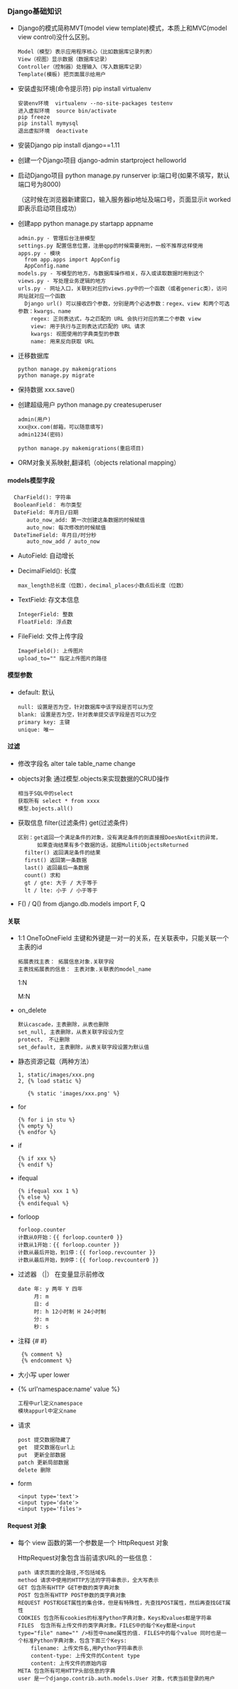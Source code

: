 ### Django基础知识

- Django的模式简称MVT(model view template)模式，本质上和MVC(model view control)没什么区别。
  
      Model（模型）表示应用程序核心（比如数据库记录列表）
      View（视图）显示数据（数据库记录）
      Controller（控制器）处理输入（写入数据库记录）
      Template(模板) 把页面展示给用户

- 安装虚拟环境(命令提示符)  pip install virtualenv

      安装env环境  virtualenv --no-site-packages testenv
      进入虚拟环境  source bin/activate
      pip freeze
      pip install mymysql
      退出虚拟环境  deactivate

- 安装Django  pip install django==1.11

- 创建一个Django项目 django-admin startproject helloworld

- 启动Django项目 python manage.py runserver ip:端口号(如果不填写，默认端口号为8000)
  
  （这时候在浏览器新建窗口，输入服务器ip地址及端口号，页面显示it worked即表示启动项目成功）
  
- 创建app python manage.py startapp appname
  
      admin.py - 管理后台注册模型
      settings.py 配置信息位置，注册qpp的时候需要用到，一般不推荐这样使用
      apps.py - 模块
        from app.apps import AppConfig
        AppConfig.name
      models.py - 写模型的地方，与数据库操作相关，存入或读取数据时用到这个
      views.py - 写处理业务逻辑的地方
      urls.py - 网址入口，关联到对应的views.py中的一个函数（或者generic类），访问网址就对应一个函数
        Django url() 可以接收四个参数，分别是两个必选参数：regex、view 和两个可选参数：kwargs、name
          regex: 正则表达式，与之匹配的 URL 会执行对应的第二个参数 view
          view: 用于执行与正则表达式匹配的 URL 请求
          kwargs: 视图使用的字典类型的参数
          name: 用来反向获取 URL

- 迁移数据库 

      python manage.py makemigrations
      python manage.py migrate
     
- 保持数据 xxx.save()
     

- 创建超级用户 python manage.py createsuperuser

      admin(用户)
      xxx@xx.com(邮箱，可以随意填写)
      admin1234(密码)

      python manage.py makemigrations(重启项目)
      
- ORM对象关系映射,翻译机（objects relational mapping）

#### models模型字段

      CharField(): 字符串
      BooleanField： 布尔类型
      DateField: 年月日/日期
          auto_now_add: 第一次创建这条数据的时候赋值
          auto_now: 每次修改的时候赋值
      DateTimeField: 年月日/时分秒
          auto_now_add / auto_now
          
- AutoField: 自动增长

- DecimalField(): 长度

      max_length总长度（位数），decimal_places小数点后长度（位数）
      
- TextField: 存文本信息

      IntegerField: 整数
      FloatField: 浮点数
  
- FileField: 文件上传字段

      ImageField(): 上传图片
      upload_to="" 指定上传图片的路径
    
#### 模型参数

- default: 默认

      null: 设置是否为空，针对数据库中该字段是否可以为空
      blank: 设置是否为空，针对表单提交该字段是否可以为空
      primary key: 主键
      unique: 唯一
  
#### 过滤
  
- 修改字段名 alter tale table_name change

- objects对象 通过模型.objects来实现数据的CRUD操作

      相当于SQL中的select
      获取所有 select * from xxxx
      模型.bojects.all()
  
- 获取信息 filter(过滤条件) get(过滤条件)

      区别：get返回一个满足条件的对象，没有满足条件的则直接报DoesNotExit的异常，
            如果查询结果有多个数据的话，就报MulitiObjectsReturned
        filter() 返回满足条件的结果
        first() 返回第一条数据
        last() 返回最后一条数据
        count() 求和
        gt / gte: 大于 / 大于等于
        lt / lte: 小于 / 小于等于
        
- F() / Q() 
  from django.db.models import F, Q
  
#### 关联

- 1:1 OneToOneField  主键和外键是一对一的关系，在关联表中，只能关联一个主表的id

      拓展表找主表： 拓展信息对象.关联字段
      主表找拓展表的信息： 主表对象.关联表的model_name
  
  1:N
  
  M:N
  
- on_delete

      默认cascade，主表删除，从表也删除
      set_null, 主表删除，从表关联字段设为空
      protect， 不让删除
      set_default, 主表删除，从表关联字段设置为默认值
      
- 静态资源记载（两种方法）

      1, static/images/xxx.png
      2, {% load static %}
      
         {% static 'images/xxx.png' %}
         
 - for
 
       {% for i in stu %}
       {% empty %}
       {% endfor %}
       
 - if
      
       {% if xxx %}
       {% endif %}
       
- ifequal

      {% ifequal xxx 1 %}
      {% else %}
      {% endifequal %}
      
- forloop

      forloop.counter
      计数从0开始：{{ forloop.counter0 }} 
      计数从1开始：{{ forloop.counter }}
      计数从最后开始，到1停：{{ forloop.revcounter }} 
      计数从最后开始，到0停：{{ forloop.revcounter0 }} 
      
- 过滤器 （|） 在变量显示前修改

      date 年: y 两年 Y 四年
           月: m
           日: d
           时: h 12小时制 H 24小时制
           分: m
           秒: s
           
- 注释 {# #}
 
       {% comment %}
       {% endcomment %}
       
- 大小写 uper lower

- {% url'namespace:name' value %}

      工程中url定义namespace
      模块appurl中定义name
      
- 请求

      post 提交数据隐藏了
      get  提交数据在url上
      put  更新全部数据
      patch 更新局部数据
      delete 删除
      
- form

      <input type='text'>
      <input type='date'>
      <input type='files'>

#### Request 对象

- 每个 view 函数的第一个参数是一个 HttpRequest 对象

  HttpRequest对象包含当前请求URL的一些信息：
  
      path 请求页面的全路径,不包括域名
      method 请求中使用的HTTP方法的字符串表示，全大写表示
      GET 包含所有HTTP GET参数的类字典对象
      POST 包含所有HTTP POST参数的类字典对象
      REQUEST POST和GET属性的集合体，但是有特殊性，先查找POST属性，然后再查找GET属性
      COOKIES 包含所有cookies的标准Python字典对象，Keys和values都是字符串
      FILES  包含所有上传文件的类字典对象。FILES中的每个Key都是<input type="file" name="" />标签中name属性的值. FILES中的每个value 同时也是一个标准Python字典对象，包含下面三个Keys:
          filename: 上传文件名,用Python字符串表示
          content-type: 上传文件的Content type
          content: 上传文件的原始内容
      META 包含所有可用HTTP头部信息的字典
      user 是一个django.contrib.auth.models.User 对象，代表当前登录的用户
